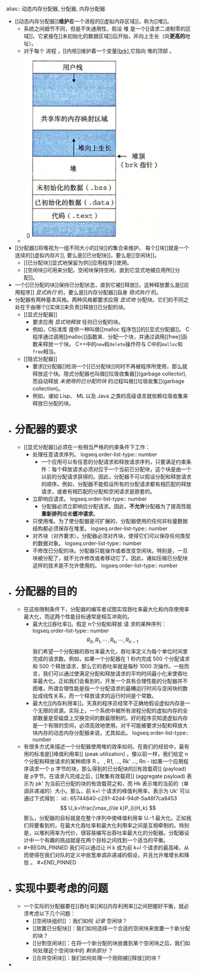 alias:: 动态内存分配器, 分配器, 内存分配器

- [[动态内存分配器]]**维护**着一个进程的[[虚拟内存区域]]，称为[[堆]]。
	- 系统之间细节不同，但是不失通用性，假设 堆 是一个[[请求二进制零的区域]]，它紧接在[[未初始化的数据区域]]后开始，并向上生长（向**更高的**地址）。
	- 对于每个 进程 ，[[内核]]维护着一个变量[[brk]](读做"break"),它指向 堆的顶部 。
	- ![image.png](../assets/image_1702064189044_0.png)
- [[分配器]]将堆视为一组不同大小的[[块]]的集合来维护。
  每个[[块]]就是一个连续的[[虚拟内存片]], 要么是[[已分配块]]，要么是[[空闲块]]。
	- [[已分配块]]显式地保留为供[[应用程序]]使用。
	- [[空闲块]]可用来分配。空闲块保持空闲，直到它显式地被应用所[[分配]]。
- 一个[[已分配的块]]保持已分配状态，直到它被[[释放]]，这种释放要么是[[应用程序]] *显式执行* 的，要么是[[内存分配器]]自身 *隐式执行* 的。
- 分配器有两种基本风格。两种风格都要求应用 *显式地* 分配块。它们的不同之处在于由哪个[[实体]]来负责[[释放]]已分配的块。
	- [[显式分配器]]
		- 要求应用 *显式地释放* 任何已分配的块。
		- 例如，C标准库 提供一种叫做[[malloc 程序包]]的[[显式分配器]]。 C程序通过调用[[malloc]]函数来．分配一个块，并通过调用[[free]]函数来释放一个块。 C++中的`new`和`delete`操作符与 C中的`malloc`和`free`相当。
	- [[隐式分配器]]
		- 要求[[分配器]]检测一个[[已分配块]]何时不再被程序所使用，那么就释放这个块。隐式分配器也叫做[[垃圾收集器]](garbage collector), 而自动释放 *未使用的已分配的块* 的过程叫做[[垃圾收集]](garbage collection)。
		- 例如，诸如 Lisp、 ML 以及 Java 之类的高级语言就依赖垃圾收集来释放已分配的块。
- # 分配器的要求
	- [[显式分配器]]必须在一些相当严格的约束条件下工作：
		- 处理任意请求序列。
		  logseq.order-list-type:: number
			- 一个应用可以有任意的分配请求和释放请求序列，只要满足约束条件：每个释放请求必须对应于一个当前已分配块，这个块是由一个以前的分配请求获得的。因此，分配器不可以假设分配和释放请求的顺序。例如，分配器不能假设所有的分配请求都有相匹配的释放请求，或者有相匹配的分配和空闲请求是嵌套的。
		- 立即响应请求。
		  logseq.order-list-type:: number
			- 分配器必须立即响应分配请求。因此，**不允许**分配器为了提高性能**重新排列**或者**缓冲请求**。
		- 只使用堆。为了使分配器是可扩展的，分配器使用的任何非标量数据结构都必须保存在堆里。
		  logseq.order-list-type:: number
		- 对齐块（对齐要求）。分配器必须对齐块，使得它们可以保存任何类型的数据对象。
		  logseq.order-list-type:: number
		- 不修改已分配的块。分配器只能操作或者改变空闲块。特别是，一旦块被分配了，就不允许修改或者移动它了。因此，诸如压缩已分配块这样的技术是不允许使用的。
		  logseq.order-list-type:: number
- # 分配器的目的
	- 在这些限制条件下，分配器的编写者试图实现吞吐率最大化和内存使用率最大化，而这两个性能目标通常是相互冲突的。
		- 最大化[[吞吐率]]。假定 n个分配和释放 请 求的某种序列：
		  logseq.order-list-type:: number
		  $$
		  R_0,R_1,\cdots,R_k,\cdots,R_{n-1}
		  $$
		  我们希望一个分配器的吞吐率最大化，吞吐率定义为每个单位时间里完成的请求数。例如，如果一个分配器在 1 秒内完成 500 个分配请求和 500 个释放请求，那么它的吞吐率就是每秒 1000 次操作。一般而言，我们可以通过使满足分配和释放请求的平均时间最小化来使吞吐率最大化。正如我们会看到的，开发一个具有合理性能的分配器并不困难，所谓合理性能是指一个分配请求的最糟运行时间与空闲块的数扯成线性关系，而一个释放请求的运行时间是个常数。
		- 最大化[[内存利用率]]。天真的程序员经常不正确地假设虚拟内存是一个无限的资源。实际上，一个系统中被所有进程分配的虚拟内存的全部数量是受磁盘上交换空间的数最限制的。好的程序员知道虚拟内存是一个有限的空间，必须高效地使用。对千可能被要求分配和释放大块内存的动态内存分配器来说，尤其如此。
		  logseq.order-list-type:: number
	- 有很多方式来描述一个分配器使用堆的效率如何。在我们的经验中，最有用的标准是[[峰值利用率]] (peak utilization) 。像以前一样，我们给定 n 个分配和释放请求的某种顺序 R 。 , R1, …, Rk' …, Rn - I如果一个应用程序请求一个 p 字节的块，那么得到的已分配块的[[有效载荷]] (payload) 是 p字节。在请求凡完成之后，[[聚集有效载荷]] (aggregate payload) 表示为 pk' 为当前已分配的块的有效载荷之和，而 Hk 表示堆的当前的（单调非递减的）大小。那么，前 k+l 个请求的峰值利用率，表示为 Uk' 可以通过下式得到： 
	  id:: 65744840-c291-42d4-94df-5a46f7ca8453
	  $$
	  U_k=\frac{\max_{i\le k}P_i}{H_k}
	  $$
	  那么，分配器的目标就是在整个序列中使峰值利用率 U.-1 最大化。正如我们将要看到的，在最大化吞吐率和最大化利用率之间是互相牵制的。特别是，以堆利用率为代价，很容易编写出吞吐率最大化的分配器。分配器设计中一个有趣的挑战就是在两个目标之间找到一个适当的平衡。
	- #+BEGIN_PINNED
	  我们可以通过让 H k 成为前 k+l 个请求的最高峰，从而使得在我们对队的定义中放宽单调非递减的假设，并且允许堆增长和降低 。
	  #+END_PINNED
- # 实现中要考虑的问题
	- 一个实际的分配器要在[[吞吐率]]和[[内存利用率]]之间把握好平衡，就必须考虑以下几个问题：
		- [[空闲块组织]] ：我们如何 *记录* 空闲块？
		- [[放置已分配块]]：我们如何选择一个合适的空闲块来放置一个新分配的块？
		- [[分割空闲块]]：在将一个新分配的块放置到某个空闲块之后，我们如何处理这个空闲块中的 *剩余部分* ？
		- [[合并空闲块]]：我们如何处理一个刚刚被[[释放]]的块？
-